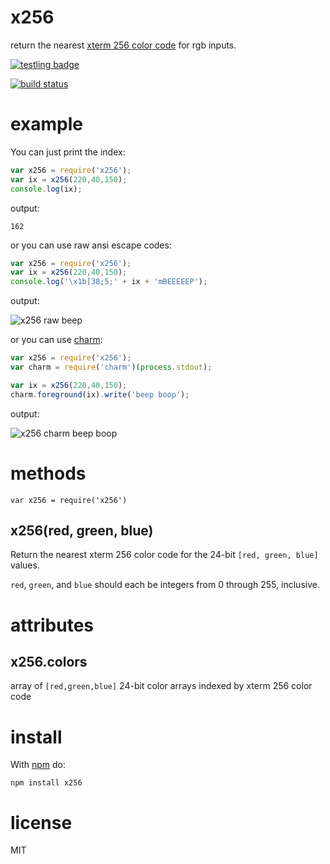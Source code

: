 # x256

return the nearest
[xterm 256 color code](http://www.frexx.de/xterm-256-notes/)
for rgb inputs.

[![testling badge](https://ci.testling.com/substack/node-x256.png)](https://ci.testling.com/substack/node-x256)

[![build status](https://secure.travis-ci.org/substack/node-x256.png)](http://travis-ci.org/substack/node-x256)

# example

You can just print the index:

``` js
var x256 = require('x256');
var ix = x256(220,40,150);
console.log(ix);
```

output:

```
162
```

or you can use raw ansi escape codes:

``` js
var x256 = require('x256');
var ix = x256(220,40,150);
console.log('\x1b[38;5;' + ix + 'mBEEEEEP');
```

output:

![x256 raw beep](http://substack.net/images/screenshots/x256_raw_beep.png)

or you can use [charm](https://github.com/substack/node-charm):

``` js
var x256 = require('x256');
var charm = require('charm')(process.stdout);

var ix = x256(220,40,150);
charm.foreground(ix).write('beep boop');
```

output:

![x256 charm beep boop](http://substack.net/images/screenshots/x256_charm_beep_boop.png)

# methods

```
var x256 = require('x256')
```

## x256(red, green, blue)

Return the nearest xterm 256 color code for the 24-bit `[red, green, blue]`
values.

`red`, `green`, and `blue` should each be integers from 0 through 255,
inclusive.

# attributes

## x256.colors

array of `[red,green,blue]` 24-bit color arrays indexed by xterm 256 color code

# install

With [npm](http://npmjs.org) do:

```
npm install x256
```

# license

MIT
